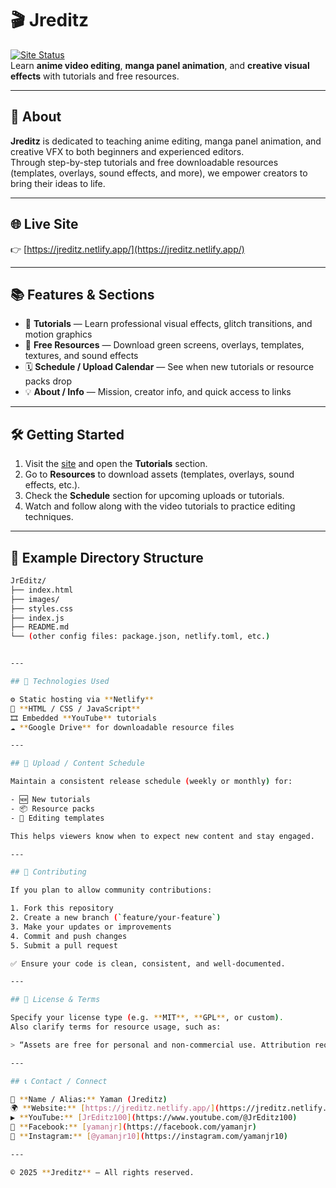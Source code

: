 # 🎬 Jreditz

[![Site Status](https://img.shields.io/badge/status-live-brightgreen.svg)](https://jreditz.netlify.app/)  
Learn **anime video editing**, **manga panel animation**, and **creative visual effects** with tutorials and free resources.

---

## 🚀 About

**Jreditz** is dedicated to teaching anime editing, manga panel animation, and creative VFX to both beginners and experienced editors.  
Through step-by-step tutorials and free downloadable resources (templates, overlays, sound effects, and more), we empower creators to bring their ideas to life.

---

## 🌐 Live Site

👉 [https://jreditz.netlify.app/](https://jreditz.netlify.app/)

---

## 📚 Features & Sections

- 🎥 **Tutorials** — Learn professional visual effects, glitch transitions, and motion graphics  
- 💾 **Free Resources** — Download green screens, overlays, templates, textures, and sound effects  
- 🗓 **Schedule / Upload Calendar** — See when new tutorials or resource packs drop  
- 💡 **About / Info** — Mission, creator info, and quick access to links  

---

## 🛠 Getting Started

1. Visit the [site](https://jreditz.netlify.app/) and open the **Tutorials** section.  
2. Go to **Resources** to download assets (templates, overlays, sound effects, etc.).  
3. Check the **Schedule** section for upcoming uploads or tutorials.  
4. Watch and follow along with the video tutorials to practice editing techniques.  

---

## 📂 Example Directory Structure

```bash
JrEditz/
├── index.html
├── images/
├── styles.css
├── index.js
├── README.md
└── (other config files: package.json, netlify.toml, etc.)


---

## 🧰 Technologies Used

⚙️ Static hosting via **Netlify**  
🧩 **HTML / CSS / JavaScript**  
🎞 Embedded **YouTube** tutorials  
☁️ **Google Drive** for downloadable resource files  

---

## 📅 Upload / Content Schedule

Maintain a consistent release schedule (weekly or monthly) for:

- 🆕 New tutorials  
- 📦 Resource packs  
- 🎨 Editing templates  

This helps viewers know when to expect new content and stay engaged.

---

## 🙌 Contributing

If you plan to allow community contributions:

1. Fork this repository  
2. Create a new branch (`feature/your-feature`)  
3. Make your updates or improvements  
4. Commit and push changes  
5. Submit a pull request  

✅ Ensure your code is clean, consistent, and well-documented.

---

## 📜 License & Terms

Specify your license type (e.g. **MIT**, **GPL**, or custom).  
Also clarify terms for resource usage, such as:

> “Assets are free for personal and non-commercial use. Attribution required when redistributing.”

---

## 📞 Contact / Connect

👤 **Name / Alias:** Yaman (Jreditz)  
🌍 **Website:** [https://jreditz.netlify.app/](https://jreditz.netlify.app/)  
▶️ **YouTube:** [JrEditz100](https://www.youtube.com/@JrEditz100)  
📘 **Facebook:** [yamanjr](https://facebook.com/yamanjr)  
📸 **Instagram:** [@yamanjr10](https://instagram.com/yamanjr10)

---

© 2025 **Jreditz** — All rights reserved.
